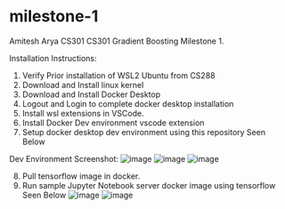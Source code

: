 # milestone-1
Amitesh Arya CS301
CS301 Gradient Boosting Milestone 1. 

Installation Instructions:
1. Verify Prior installation of WSL2 Ubuntu from CS288
2. Download and Install linux kernel
3. Download and Install Docker Desktop
4. Logout and Login to complete docker desktop installation
5. Install wsl extensions in VSCode.
6. Install Docker Dev environment vscode extension 
7. Setup docker desktop dev environment using this repository 
Seen Below

Dev Environment Screenshot:
![image](https://user-images.githubusercontent.com/61525462/227696224-738e21be-d54a-49eb-a699-09d0239d1cfd.png)
![image](https://user-images.githubusercontent.com/61525462/227818398-e7b6573d-4bed-4e0b-8940-c0b2fdd445df.png)
![image](https://user-images.githubusercontent.com/61525462/227834065-aaca5a2f-c5ba-4848-b9e2-98be14f5b29a.png)



8. Pull tensorflow image in docker. 
9. Run sample Jupyter Notebook server docker image using tensorflow
Seen Below
![image](https://user-images.githubusercontent.com/61525462/227818351-43e86ffe-63d4-4367-903a-0927a6bcdf7b.png)
![image](https://user-images.githubusercontent.com/61525462/227818386-e1733d14-4367-4504-8a39-abc21c13abee.png)

